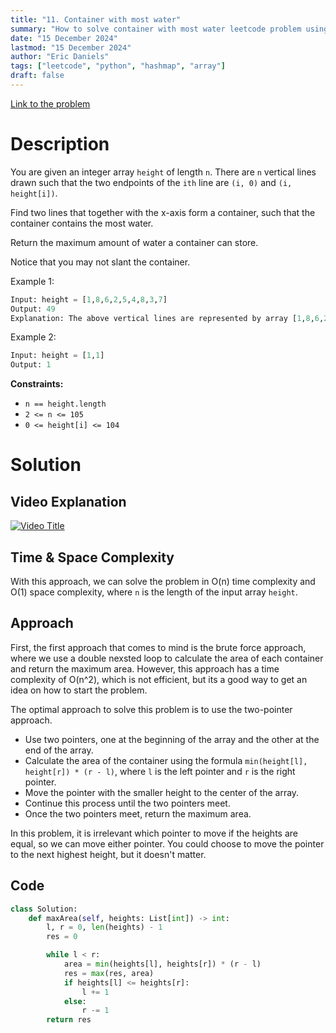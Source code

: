 ```yaml
---
title: "11. Container with most water"
summary: "How to solve container with most water leetcode problem using two-pointer approach in python"
date: "15 December 2024"
lastmod: "15 December 2024"
author: "Eric Daniels"
tags: ["leetcode", "python", "hashmap", "array"]
draft: false
---
```


<a target="_blank" href="https://leetcode.com/problems/container-with-most-water/">Link to the problem</a>

# Description

You are given an integer array `height` of length `n`. There are `n` vertical lines drawn such that the two endpoints of the `ith` line are `(i, 0)` and `(i, height[i])`.

Find two lines that together with the x-axis form a container, such that the container contains the most water.

Return the maximum amount of water a container can store.

Notice that you may not slant the container.

Example 1:

```python
Input: height = [1,8,6,2,5,4,8,3,7]
Output: 49
Explanation: The above vertical lines are represented by array [1,8,6,2,5,4,8,3,7]. In this case, the max area of water (blue section) the container can contain is 49.

```

Example 2:

```python
Input: height = [1,1]
Output: 1
```

**Constraints:**

- `n == height.length`
- `2 <= n <= 105`
- `0 <= height[i] <= 104`

# Solution

## Video Explanation

[![Video Title](https://img.youtube.com/vi/VIDEO_ID/0.jpg)](https://www.youtube.com/watch?v=VIDEO_ID)

## Time & Space Complexity

With this approach, we can solve the problem in O(n) time complexity and O(1) space complexity, where `n` is the length of the input array `height`.

## Approach

First, the first approach that comes to mind is the brute force approach, where we use a double nexsted loop to calculate the area of each container and return the maximum area. However, this approach has a time complexity of O(n^2), which is not efficient, but its a good way to get an idea on how to start the problem.

The optimal approach to solve this problem is to use the two-pointer approach.

- Use two pointers, one at the beginning of the array and the other at the end of the array.
- Calculate the area of the container using the formula `min(height[l], height[r]) * (r - l)`, where `l` is the left pointer and `r` is the right pointer.
- Move the pointer with the smaller height to the center of the array.
- Continue this process until the two pointers meet.
- Once the two pointers meet, return the maximum area.

In this problem, it is irrelevant which pointer to move if the heights are equal, so we can move either pointer. You could choose to move the pointer to the next highest height, but it doesn't matter.

## Code

```python
class Solution:
    def maxArea(self, heights: List[int]) -> int:
        l, r = 0, len(heights) - 1
        res = 0

        while l < r:
            area = min(heights[l], heights[r]) * (r - l)
            res = max(res, area)
            if heights[l] <= heights[r]:
                l += 1
            else:
                r -= 1
        return res
```
